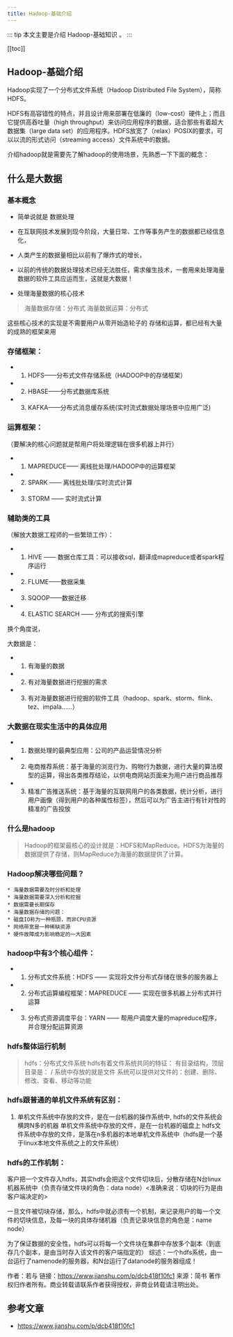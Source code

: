 ```yaml
---
title: Hadoop-基础介绍
---
```


::: tip
本文主要是介绍 Hadoop-基础知识 。
:::

[[toc]]

## Hadoop-基础介绍

Hadoop实现了一个分布式文件系统（Hadoop Distributed File System），简称HDFS。

HDFS有高容错性的特点，并且设计用来部署在低廉的（low-cost）硬件上；而且它提供高吞吐量（high throughput）来访问应用程序的数据，适合那些有着超大数据集（large data set）的应用程序。HDFS放宽了（relax）POSIX的要求，可以以流的形式访问（streaming access）文件系统中的数据。

介绍hadoop就是需要先了解hadoop的使用场景，先熟悉一下下面的概念：

## 什么是大数据

### 基本概念

- 简单说就是 数据处理
- 在互联网技术发展到现今阶段，大量日常、工作等事务产生的数据都已经信息化，
- 人类产生的数据量相比以前有了爆炸式的增长，
- 以前的传统的数据处理技术已经无法胜任，需求催生技术，一套用来处理海量数据的软件工具应运而生，这就是大数据！


- 处理海量数据的核心技术 

>  海量数据存储：分布式
>  海量数据运算：分布式

这些核心技术的实现是不需要用户从零开始造轮子的
 存储和运算，都已经有大量的成熟的框架来用

### 存储框架：

- 1. HDFS——分布式文件存储系统（HADOOP中的存储框架）
- 2. HBASE——分布式数据库系统
- 3. KAFKA——分布式消息缓存系统(实时流式数据处理场景中应用广泛)

### 运算框架：

（要解决的核心问题就是帮用户将处理逻辑在很多机器上并行）

- 1. MAPREDUCE—— 离线批处理/HADOOP中的运算框架
- 2. SPARK —— 离线批处理/实时流式计算
- 3. STORM —— 实时流式计算

### 辅助类的工具

（解放大数据工程师的一些繁琐工作）：

- 1. HIVE —— 数据仓库工具：可以接收sql，翻译成mapreduce或者spark程序运行
- 2. FLUME——数据采集
- 3. SQOOP——数据迁移
- 4. ELASTIC SEARCH —— 分布式的搜索引擎

换个角度说，

 大数据是：

- 1. 有海量的数据
- 2. 有对海量数据进行挖掘的需求
- 3. 有对海量数据进行挖掘的软件工具（hadoop、spark、storm、flink、tez、impala......）

### 大数据在现实生活中的具体应用

- 1. 数据处理的最典型应用：公司的产品运营情况分析
- 2. 电商推荐系统：基于海量的浏览行为、购物行为数据，进行大量的算法模型的运算，得出各类推荐结论，以供电商网站页面来为用户进行商品推荐
- 3. 精准广告推送系统：基于海量的互联网用户的各类数据，统计分析，进行用户画像（得到用户的各种属性标签），然后可以为广告主进行有针对性的精准的广告投放

### 什么是hadoop

> Hadoop的框架最核心的设计就是：HDFS和MapReduce。HDFS为海量的数据提供了存储，则MapReduce为海量的数据提供了计算。

### Hadoop解决哪些问题？



```shell
* 海量数据需要及时分析和处理
* 海量数据需要深入分析和挖掘
* 数据需要长期保存
* 海量数据存储的问题：
* 磁盘IO称为一种瓶颈，而非CPU资源
* 网络带宽是一种稀缺资源
* 硬件故障成为影响稳定的一大因素
```

### hadoop中有3个核心组件：

- 1. 分布式文件系统：HDFS —— 实现将文件分布式存储在很多的服务器上
- 2. 分布式运算编程框架：MAPREDUCE —— 实现在很多机器上分布式并行运算
- 3. 分布式资源调度平台：YARN —— 帮用户调度大量的mapreduce程序，并合理分配运算资源

### hdfs整体运行机制

> hdfs：分布式文件系统
>  hdfs有着文件系统共同的特征：
>  有目录结构，顶层目录是：  /
>  系统中存放的就是文件
>  系统可以提供对文件的：创建、删除、修改、查看、移动等功能

### hdfs跟普通的单机文件系统有区别：

1. 单机文件系统中存放的文件，是在一台机器的操作系统中, hdfs的文件系统会横跨N多的机器
    单机文件系统中存放的文件，是在一台机器的磁盘上
    hdfs文件系统中存放的文件，是落在n多机器的本地单机文件系统中（hdfs是一个基于linux本地文件系统之上的文件系统）

### hdfs的工作机制：

客户把一个文件存入hdfs，其实hdfs会把这个文件切块后，分散存储在N台linux机器系统中（负责存储文件块的角色：data node）<准确来说：切块的行为是由客户端决定的>

 一旦文件被切块存储，那么，hdfs中就必须有一个机制，来记录用户的每一个文件的切块信息，及每一块的具体存储机器（负责记录块信息的角色是：name node）

 为了保证数据的安全性，hdfs可以将每一个文件块在集群中存放多个副本（到底存几个副本，是由当时存入该文件的客户端指定的）
 综述：一个hdfs系统，由一台运行了namenode的服务器，和N台运行了datanode的服务器组成！



作者：若与
链接：https://www.jianshu.com/p/dcb418f10fc1
来源：简书
著作权归作者所有。商业转载请联系作者获得授权，非商业转载请注明出处。

## 参考文章
* https://www.jianshu.com/p/dcb418f10fc1